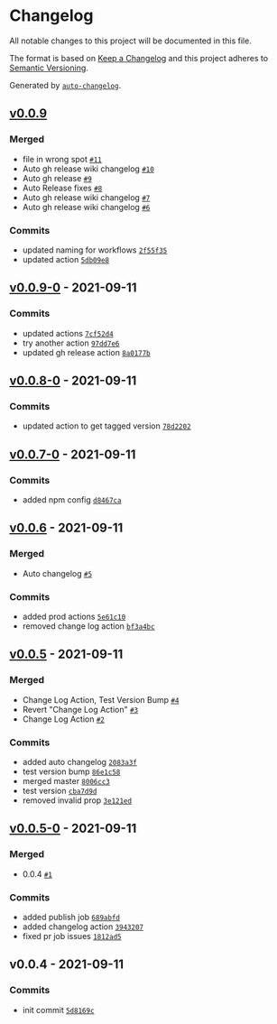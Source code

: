 # Changelog

All notable changes to this project will be documented in this file.

The format is based on [Keep a Changelog](https://keepachangelog.com/en/1.0.0/)
and this project adheres to [Semantic Versioning](https://semver.org/spec/v2.0.0.html).

Generated by [`auto-changelog`](https://github.com/CookPete/auto-changelog).

## [v0.0.9](https://github.com/dills122/patent-view-api/compare/v0.0.9-0...v0.0.9)

### Merged

- file in wrong spot [`#11`](https://github.com/dills122/patent-view-api/pull/11)
- Auto gh release wiki changelog [`#10`](https://github.com/dills122/patent-view-api/pull/10)
- Auto gh release [`#9`](https://github.com/dills122/patent-view-api/pull/9)
- Auto Release fixes [`#8`](https://github.com/dills122/patent-view-api/pull/8)
- Auto gh release wiki changelog [`#7`](https://github.com/dills122/patent-view-api/pull/7)
- Auto gh release wiki changelog [`#6`](https://github.com/dills122/patent-view-api/pull/6)

### Commits

- updated naming for workflows [`2f55f35`](https://github.com/dills122/patent-view-api/commit/2f55f35a00de9b3f291807150937bba66a470973)
- updated action [`5db09e8`](https://github.com/dills122/patent-view-api/commit/5db09e8b442ab24b41df597daa7725e430c6dc56)

## [v0.0.9-0](https://github.com/dills122/patent-view-api/compare/v0.0.8-0...v0.0.9-0) - 2021-09-11

### Commits

- updated actions [`7cf52d4`](https://github.com/dills122/patent-view-api/commit/7cf52d418f300c1559ca9ad8d8409b5f4f8eade7)
- try another action [`97dd7e6`](https://github.com/dills122/patent-view-api/commit/97dd7e6610dae233310eeac1122f74472679d7ee)
- updated gh release action [`8a0177b`](https://github.com/dills122/patent-view-api/commit/8a0177b6d6cfb3e2ba18b5cd2dd04c7cbd7b033b)

## [v0.0.8-0](https://github.com/dills122/patent-view-api/compare/v0.0.7-0...v0.0.8-0) - 2021-09-11

### Commits

- updated action to get tagged version [`78d2202`](https://github.com/dills122/patent-view-api/commit/78d2202771cdfd099f461756574b883c6a11749e)

## [v0.0.7-0](https://github.com/dills122/patent-view-api/compare/v0.0.6...v0.0.7-0) - 2021-09-11

### Commits

- added npm config [`d8467ca`](https://github.com/dills122/patent-view-api/commit/d8467ca9b350d1c4b8d6ceefe47a83ba84e6f5df)

## [v0.0.6](https://github.com/dills122/patent-view-api/compare/v0.0.5...v0.0.6) - 2021-09-11

### Merged

- Auto changelog [`#5`](https://github.com/dills122/patent-view-api/pull/5)

### Commits

- added prod actions [`5e61c10`](https://github.com/dills122/patent-view-api/commit/5e61c1034d1456123f2f2095f5b2894984351261)
- removed change log action [`bf3a4bc`](https://github.com/dills122/patent-view-api/commit/bf3a4bcccafeda309c24c218d09bfc7d4dcb4917)

## [v0.0.5](https://github.com/dills122/patent-view-api/compare/v0.0.5-0...v0.0.5) - 2021-09-11

### Merged

- Change Log Action, Test Version Bump [`#4`](https://github.com/dills122/patent-view-api/pull/4)
- Revert "Change Log Action" [`#3`](https://github.com/dills122/patent-view-api/pull/3)
- Change Log Action [`#2`](https://github.com/dills122/patent-view-api/pull/2)

### Commits

- added auto changelog [`2083a3f`](https://github.com/dills122/patent-view-api/commit/2083a3f60d338b624d77e3dd7e8ae97e2e3e6ba4)
- test version bump [`86e1c58`](https://github.com/dills122/patent-view-api/commit/86e1c58a5337caa2d4a82a81efad7f32b4f5c67e)
- merged master [`8006cc3`](https://github.com/dills122/patent-view-api/commit/8006cc3f8744a79cc3b4d2e5510035d121dd1b6f)
- test version [`cba7d9d`](https://github.com/dills122/patent-view-api/commit/cba7d9deafcf3ce5c05f6b7278a075a90a0cbcf2)
- removed invalid prop [`3e121ed`](https://github.com/dills122/patent-view-api/commit/3e121ed4a1f1e25eafbe14aade4e0ed45910bf82)

## [v0.0.5-0](https://github.com/dills122/patent-view-api/compare/v0.0.4...v0.0.5-0) - 2021-09-11

### Merged

- 0.0.4 [`#1`](https://github.com/dills122/patent-view-api/pull/1)

### Commits

- added publish job [`689abfd`](https://github.com/dills122/patent-view-api/commit/689abfd1f0736bab908b868d2df1f3925a3c1fb6)
- added changelog action [`3943207`](https://github.com/dills122/patent-view-api/commit/3943207260ebcd3ec92404b6d1b333c97bf60cc2)
- fixed pr job issues [`1812ad5`](https://github.com/dills122/patent-view-api/commit/1812ad53247820054fc0a8b2d5522de66abe8bf4)

## v0.0.4 - 2021-09-11

### Commits

- init commit [`5d8169c`](https://github.com/dills122/patent-view-api/commit/5d8169ce7e20a7066bfed9eba301d3a241676794)
